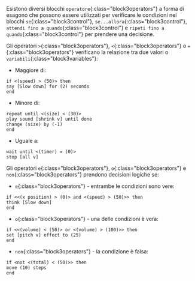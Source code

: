 Esistono diversi blocchi `operatore`{:class="block3operators"} a forma di esagono che possono essere utilizzati per verificare le condizioni nei blocchi `se`{:class="block3control"}, `se...allora`{:class="block3control"}, `attendi fino a quando`{:class="block3control"} e `ripeti fino a quando`{:class="block3control"} per prendere una decisione.

Gli operatori `>`{:class="block3operators"}, `<`{:class="block3operators"} o `=`{:class="block3operators"} verificano la relazione tra due valori o `variabili`{:class="block3variables"}:

+ Maggiore di:

```blocks3
if <(speed) > (50)> then
say [Slow down] for (2) seconds
end
```
+ Minore di:

```blocks3
repeat until <(size) < (30)>
play sound [shrink v] until done
change (size) by (-1)
end
```
+ Uguale a:

```blocks3
wait until <(timer) = (0)>
stop [all v]
```

Gli operatori `e`{:class="block3operators"}, `o`{:class="block3operators"} e `non`{:class="block3operators"} prendono decisioni logiche se:

+ `e`{:class="block3operators"} - entrambe le condizioni sono vere:

```blocks3
if <<(x position) > (0)> and <(speed) > (50)>> then
think [Slow down]  
end
```

+ `o`{:class="block3operators"} - una delle condizioni è vera:

```blocks3
if <<(volume) < (50)> or <(volume) > (100)>> then
set [pitch v] effect to (25)
end
```

+ `non`{:class="block3operators"} - la condizione è falsa:

```blocks3
if <not <(total) < (50)>> then
move (10) steps
end
```


